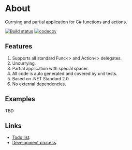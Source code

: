 

# About

Currying and partial application for C# functions and actions.

[![Build status](https://ci.appveyor.com/api/projects/status/2ppb58d9a8gmvdfw/branch/master?svg=true)](https://ci.appveyor.com/project/sgaliamov/scurry/branch/master) [![codecov](https://codecov.io/gh/sgaliamov/scurry/branch/master/graph/badge.svg)](https://codecov.io/gh/sgaliamov/scurry)

## Features

1. Supports all standard Func<> and Action<> delegates.
1. Uncurrying.
1. Partial application with special spacer.
1. All code is auto generated and covered by unit tests.
1. Based on .NET Standard 2.0
1. No external dependencies.

## Examples

TBD

## Links

* [Todo list](./todo.md).
* [Development process](./process.md).
